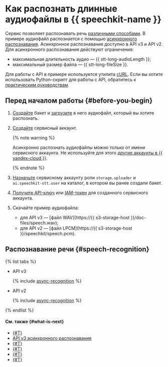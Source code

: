 # Как распознать длинные аудиофайлы в {{ speechkit-name }}

Сервис позволяет распознавать речь [различными способами](../stt/index.md#stt-ways). В примере аудиофайл распознается с помощью [асинхронного распознавания](../stt/transcribation.md). Асинхронное распознавание доступно в API v3 и API v2. Для асинхронного распознавания действуют ограничения:

* максимальная длительность аудио — {{ stt-long-audioLength }};
* максимальный размер файла — {{ stt-long-fileSize }}.

Для работы с API в примере используется утилита [cURL](https://curl.se/). Если вы хотите использовать Python-скрипт для работы с API, обратитесь к [практическим руководствам](../tutorials/index.md#async-stt).

## Перед началом работы {#before-you-begin}

1. [Создайте](../../storage/operations/buckets/create.md) бакет и [загрузите](../../storage/operations/objects/upload.md) в него аудиофайл, который вы хотите распознать.
1. [Создайте](../../iam/operations/sa/create.md) сервисный аккаунт.

   {% note warning %}

   Асинхронно распознать аудиофайлы можно только от имени сервисного аккаунта. Не используйте для этого [другие аккаунты в {{ yandex-cloud }}](../../iam/concepts/users/accounts.md).

   {% endnote %}

1. [Назначьте](../../iam/operations/sa/assign-role-for-sa.md) сервисному аккаунту роли `storage.uploader` и `ai.speechkit-stt.user` на каталог, в котором вы ранее создали бакет.
1. [Получите API-ключ](../../iam/operations/api-key/create.md) или [IAM-токен](../../iam/operations/iam-token/create-for-sa.md) для созданного сервисного аккаунта.
1. Скачайте пример аудиофайла:

   * для API v3 — [файл WAV](https://{{ s3-storage-host }}/doc-files/speech.wav);
   * для API v2 — [файл LPCM](https://{{ s3-storage-host }}/speechkit/speech.pcm).

## Распознавание речи {#speech-recognition}

{% list tabs %}

- API v3

  {% include [async-recognition](../../_includes/speechkit/async-recognition-v3.md) %}

- API v2

  {% include [async-recognition](../../_includes/speechkit/async-recognition.md) %}

{% endlist %}

#### См. также {#what-is-next}

* [{#T}](../stt/index.md)
* [API v3 асинхронного распознавания](../stt-v3/api-ref/AsyncRecognizer/getRecognition.md)
* [{#T}](../stt/api/transcribation-api.md)
* [{#T}](../concepts/auth.md)
* [{#T}](../stt/api/transcribation-api-v3.md)
* [{#T}](../stt/api/transcribation-ogg.md)
